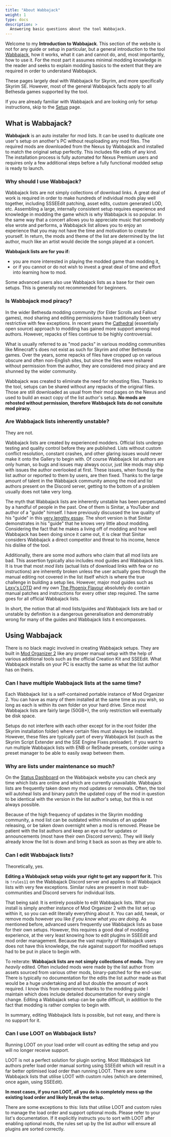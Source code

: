 ```yaml
---
title: "About Wabbajack"
weight: 1
type: docs
description: >
  Answering basic questions about the tool Wabbajack.
---
```


Welcome to my **Introduction to Wabbajack**. This section of the website is not for any guide or setup in particular, but a general introduction to the tool [Wabbajack](https://www.wabbajack.org/#/), how it works, what it can and cannot do, and, most importantly, how to use it. For the most part it assumes minimal modding knowledge in the reader and seeks to explain modding basics to the extent that they are required in order to understand Wabbajack.

These pages largely deal with Wabbajack for Skyrim, and more specifically Skyrim SE. However, most of the general Wabbajack facts apply to all Bethesda games supported by the tool.

If you are already familiar with Wabbajack and are looking only for setup instructions, skip to the [Setup](/wj/wj-sse/game-setup/) page.

## What is Wabbajack?

**Wabbajack** is an auto installer for mod lists. It can be used to duplicate one user's setup on another's PC without reuploading any mod files. The required mods are downloaded from the Nexus by Wabbajack and installed to match the original setup perfectly. This includes file edits of any kind. The installation process is fully automated for Nexus Premium users and requires only a few additional steps before a fully functional modded setup is ready to launch.

### Why should I use Wabbajack?

Wabbajack lists are not simply collections of download links. A great deal of work is required in order to make hundreds of individual mods play well together, including SSSEEdit patching, asset edits, custom generated LOD, etc. Assembling a large, internally consistent setup requires experience and knowledge in modding the game which is why Wabbajack is so popular. In the same way that a concert allows you to appreciate music that somebody else wrote and performs, a Wabbajack list allows you to enjoy an experience that you may not have the time and motivation to create for yourself. In return, the mods and theme of the list are determined by the list author, much like an artist would decide the songs played at a concert.

**Wabbajack lists are for you if:**

- you are more interested in playing the modded game than modding it,
- or if you cannot or do not wish to invest a great deal of time and effort into learning how to mod.

Some advanced users also use Wabbajack lists as a base for their own setups. This is generally not recommended for beginners.

### Is Wabbajack mod piracy?

In the wider Bethesda modding community (for Elder Scrolls and Fallout games), mod sharing and editing permissions have traditionally been very restrictive with few exceptions. In recent years the [Cathedral](http://wryemusings.com/Cathedral%20vs.%20Parlor.html) (essentially open source) approach to modding has gained more support among mod authors. However, repacks of files continue to be highly controversial.

What is usually referred to as "mod packs" in various modding communities like Minecraft's does not exist as such for Skyrim and other Bethesda games. Over the years, some repacks of files have cropped up on various obscure and often non-English sites, but since the files were reshared without permission from the author, they are considered mod piracy and are shunned by the wider community.

Wabbajack was created to eliminate the need for rehosting files. Thanks to the tool, setups can be shared without any repacks of the original files. Those are still downloaded as usual from their mod pages on the Nexus and used to build an exact copy of the list author's setup. **No mods are rehosted without permission, therefore Wabbajack lists do not consitute mod piracy.**

### Are Wabbajack lists inherently unstable?

They are not.

Wabbajack lists are created by experienced modders. Official lists undergo testing and quality control before they are published. Lists without custom conflict resolution, constant crashes, and other glaring issues would never make it onto the Gallery to begin with. Of course Wabbajack list authors are only human, so bugs and issues may always occur, just like mods may ship with issues the author overlooked at first. These issues, when found by the list author or reported to them by users, are then fixed. Thanks to the large amount of talent in the Wabbajack community among the mod and list authors present on the Discord server, getting to the bottom of a problem usually does not take very long.

The myth that Wabbajack lists are inherently unstable has been perpetuated by a handful of people in the past. One of them is Sinitar, a YouTuber and author of a "guide" himself. I have previously discussed the low quality of his "guide" in this [very lengthy essay](https://docs.google.com/document/d/1F1-6lF8dI4i2Zz8iT-bv_Ci1VO9MSU4MiSUrT5JqgHA/edit#heading=h.6al1rti6xsee). The short version is that Sinitar demonstrates in his "guide" that he knows very little about modding. Considering the fact that he makes a living off of modding and how well Wabbajack has been doing since it came out, it is clear that Sinitar considers Wabbajack a direct competitor and threat to his income, hence his dislike of the tool.

Additionally, there are some mod authors who claim that all mod lists are bad. This assertion typically also includes mod guides and Wabbajack lists. It is true that most *mod lists* (actual lists of download links with few or no instructions) are inherently broken unless the user actually goes through the manual editing not covered in the list itself which is where the true challenge in building a setup lies. However, major mod guides such as [Lexy's LOTD](https://lexyslotd.com/) and my own [The Phoenix Flavour](/tpf/introduction/) absolutely do contain manual patches and instructions for every other step required. The same goes for all official Wabbajack lists.

In short, the notion that all mod lists/guides and Wabbajack lists are bad or unstable by definition is a dangerous generalisation and demonstrably wrong for many of the guides and Wabbajack lists it encompasses.

## Using Wabbajack

There is no black magic involved in creating Wabbajack setups. They are built in [Mod Organizer 2](https://www.nexusmods.com/skyrimspecialedition/mods/6194) like any proper manual setup with the help of various additional tools such as the official Creation Kit and SSEEdit. What Wabbajack installs on your PC is exactly the same as what the list author has on theirs.

### Can I have multiple Wabbajack lists at the same time?

Each Wabbajack list is a self-contained portable instance of Mod Organizer 2. You can have as many of them installed at the same time as you wish, so long as each is within its own folder on your hard drive. Since most Wabbajack lists are fairly large (50GB+), the only restriction will eventually be disk space.

Setups do not interfere with each other except for in the root folder (the Skyrim installation folder) where certain files must always be installed. However, these files are typically part of every Wabbajack list (such as the Skyrim Script Extender and the SSE Engine Fixes preloader). If you want to run multiple Wabbajack lists with ENB or ReShade presets, consider using a preset manager to be able to easily swap between them.

### Why are lists under maintenance so much?

On the [Status Dashboard](https://www.wabbajack.org/#/modlists/status) on the Wabbajack website you can check any time which lists are online and which are currently unavailable. Wabbajack lists are frequently taken down my mod updates or removals. Often, the tool will autoheal lists and binary patch the updated copy of the mod in question to be identical with the version in the list author's setup, but this is not always possible.

Because of the high frequency of updates in the Skyrim modding community, a mod list can be outdated within minutes of an update releasing, or be taken down overnight when a mod is removed. Please be patient with the list authors and keep an eye out for updates or announcements (most have their own Discord servers). They will likely already know the list is down and bring it back as soon as they are able to.

### Can I edit Wabbajack lists?

Theoretically, yes.

**Editing a Wabbajack setup voids your right to get any support for it.** This is `!rules11` on the Wabbajack Discord server and applies to all Wabbajack lists with very few exceptions. Similar rules are present in most sub-communities and Discord servers for individual lists.

That being said: It is entirely possible to edit Wabbajack lists. What you install is simply another instance of Mod Organizer 2 with the list set up within it, so you can edit literally everything about it. You can add, tweak, or remove mods however you like *if you know what you are doing*. As mentioned before, advanced users frequently use Wabbajack lists as base for their own setups. However, this requires a good deal of modding experience, at the very least knowing how to edit plugins in SSEEdit and mod order management. Because the vast majority of Wabbajack users does not have this knowledge, the rule against support for modified setups had to be put in place to begin with.

To reiterate: **Wabbajack lists are not simply collections of mods.** They are *heavily* edited. Often included mods were made by the list author from assets sourced from various other mods, binary-patched for the end-user. There is typically no documentation for the edits the list author made as that would be a huge undertaking and all but double the amount of work required. I know this from experience thanks to the modding guide I maintain which does include detailed documentation for every single change. Editing a Wabbajack setup can be quite difficult, in addition to the fact that modding is rather complex to begin with.

In summary, editing Wabbajack lists is possible, but not easy, and there is no support for it.

### Can I use LOOT on Wabbajack lists?

Running LOOT on your load order will count as editing the setup and you will no longer receive support.

LOOT is not a perfect solution for plugin sorting. Most Wabbajack list authors prefer load order manual sorting using SSEEdit which will result in a far better optimised load order than running LOOT. There are some Wabbajack lists that utilise LOOT with custom rules (which are determined, once again, using SSEEdit).

**In most cases, if you run LOOT, all you do is completely mess up the existing load order and likely break the setup.**

There are some exceptions to this: lists that utilise LOOT and custom rules to manage the load order and support optional mods. Please refer to your list's documentation. If it explicitly instructs you to sort with LOOT after enabling optional mods, the rules set up by the list author will ensure all plugins are sorted correctly.